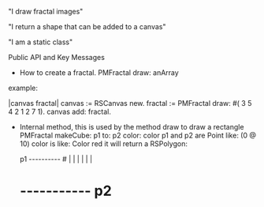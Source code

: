 "I draw fractal images"

"I return a shape that can be added to a canvas"

"I am a static class"

Public API and Key Messages

- How to create a fractal.
	PMFractal draw: anArray  

example:

|canvas fractal|
canvas := RSCanvas new.
fractal := PMFractal draw: #( 3 5 4 2 1 2 7 1).
canvas add: fractal.


- Internal method, this is used by the method draw to draw a rectangle
	PMFractal makeCube: p1 to: p2  color: color
	p1 and p2 are Point like:	 (0 @ 10)
	color is like:	 Color red
	it will return a RSPolygon:

	p1 ---------- #
	|				  |
	|				  |
	|				  |
	# ----------- p2